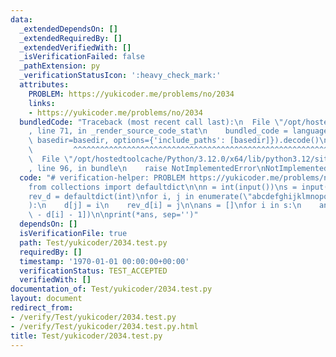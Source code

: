 ```yaml
---
data:
  _extendedDependsOn: []
  _extendedRequiredBy: []
  _extendedVerifiedWith: []
  _isVerificationFailed: false
  _pathExtension: py
  _verificationStatusIcon: ':heavy_check_mark:'
  attributes:
    PROBLEM: https://yukicoder.me/problems/no/2034
    links:
    - https://yukicoder.me/problems/no/2034
  bundledCode: "Traceback (most recent call last):\n  File \"/opt/hostedtoolcache/Python/3.12.0/x64/lib/python3.12/site-packages/onlinejudge_verify/documentation/build.py\"\
    , line 71, in _render_source_code_stat\n    bundled_code = language.bundle(stat.path,\
    \ basedir=basedir, options={'include_paths': [basedir]}).decode()\n          \
    \         ^^^^^^^^^^^^^^^^^^^^^^^^^^^^^^^^^^^^^^^^^^^^^^^^^^^^^^^^^^^^^^^^^^^^^^^^^^^^^^^^^\n\
    \  File \"/opt/hostedtoolcache/Python/3.12.0/x64/lib/python3.12/site-packages/onlinejudge_verify/languages/python.py\"\
    , line 96, in bundle\n    raise NotImplementedError\nNotImplementedError\n"
  code: "# verification-helper: PROBLEM https://yukicoder.me/problems/no/2034\n\n\
    from collections import defaultdict\n\nn = int(input())\ns = input()\n\nd = defaultdict(int)\n\
    rev_d = defaultdict(int)\nfor i, j in enumerate(\"abcdefghijklmnopqrstuvwxyz\"\
    ):\n    d[j] = i\n    rev_d[i] = j\n\nans = []\nfor i in s:\n    ans.append(rev_d[26\
    \ - d[i] - 1])\n\nprint(*ans, sep='')"
  dependsOn: []
  isVerificationFile: true
  path: Test/yukicoder/2034.test.py
  requiredBy: []
  timestamp: '1970-01-01 00:00:00+00:00'
  verificationStatus: TEST_ACCEPTED
  verifiedWith: []
documentation_of: Test/yukicoder/2034.test.py
layout: document
redirect_from:
- /verify/Test/yukicoder/2034.test.py
- /verify/Test/yukicoder/2034.test.py.html
title: Test/yukicoder/2034.test.py
---
```

